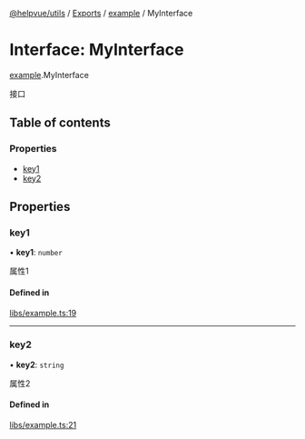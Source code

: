 [@helpvue/utils](../README.md) / [Exports](../modules.md) / [example](../modules/example.md) / MyInterface

# Interface: MyInterface

[example](../modules/example.md).MyInterface

接口

## Table of contents

### Properties

- [key1](example.MyInterface.md#key1)
- [key2](example.MyInterface.md#key2)

## Properties

### key1

• **key1**: `number`

属性1

#### Defined in

[libs/example.ts:19](https://github.com/kgm0515/helpvue/blob/494f501/packages/utils/src/libs/example.ts#L19)

___

### key2

• **key2**: `string`

属性2

#### Defined in

[libs/example.ts:21](https://github.com/kgm0515/helpvue/blob/494f501/packages/utils/src/libs/example.ts#L21)
